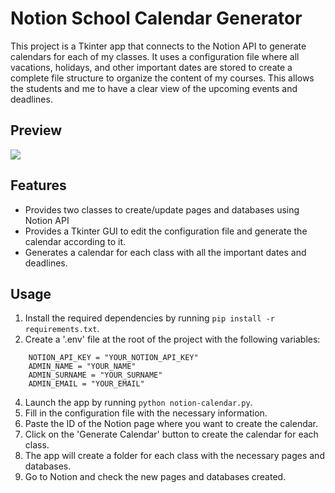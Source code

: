 # Notion School Calendar Generator

This project is a Tkinter app that connects to the Notion API to generate calendars for each of my classes. It uses a configuration file where all vacations, holidays, and other important dates are stored to create a complete file structure to organize the content of my courses. This allows the students and me to have a clear view of the upcoming events and deadlines.
## Preview
![](https://github.com/JobinJohan/Notion_school_calendar_generator/blob/main/img/notion_calendar_generator.gif?raw=true)

## Features

- Provides two classes to create/update pages and databases using Notion API 
- Provides a Tkinter GUI to edit the configuration file and generate the calendar according to it.
- Generates a calendar for each class with all the important dates and deadlines.
    
## Usage

1. Install the required dependencies by running `pip install -r requirements.txt`.
2. Create a '.env' file at the root of the project with the following variables:

```
    NOTION_API_KEY = "YOUR_NOTION_API_KEY"
    ADMIN_NAME = "YOUR_NAME"
    ADMIN_SURNAME = "YOUR_SURNAME"
    ADMIN_EMAIL = "YOUR_EMAIL"
```

4. Launch the app by running `python notion-calendar.py`.
5. Fill in the configuration file with the necessary information.
6. Paste the ID of the Notion page where you want to create the calendar.
5. Click on the 'Generate Calendar' button to create the calendar for each class.
6. The app will create a folder for each class with the necessary pages and databases.
7. Go to Notion and check the new pages and databases created.
